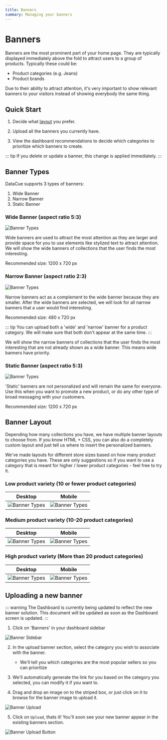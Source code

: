 ```yaml
---
title: Banners
summary: Managing your banners
---
```


# Banners

Banners are the most prominent part of your home page. They are typically displayed immediately above the fold to attract users to a group of products. Typically these could be:

- Product categories (e.g. Jeans)
- Product brands

Due to their ability to attract attention, it's very important to show relevant banners to your visitors instead of showing everybody the same thing.

## Quick Start

1. Decide what [layout](#banner-layout) you prefer.

2. Upload all the banners you currently have.

3. View the dashboard recommendations to decide which categories to prioritize which banners to create.

::: tip
If you delete or update a banner, this change is applied immediately.
:::

## Banner Types

DataCue supports 3 types of banners:

1. Wide Banner
2. Narrow Banner
3. Static Banner

### Wide Banner (aspect ratio 5:3)

![Banner Types](./images/banner-wide.jpg)

Wide banners are used to attract the most attention as they are larger and provide space for you to use elements like stylized text to attract attention. We will show the wide banners of collections that the user finds the most interesting.

Recommended size: 1200 x 720 px

### Narrow Banner (aspect ratio 2:3)

![Banner Types](./images/banner-narrow.jpg)

Narrow banners act as a complement to the wide banner because they are smaller. After the wide banners are selected, we will look for all narrow banners that a user would find interesting.

Recommended size: 480 x 720 px

::: tip
You can upload both a 'wide' and 'narrow' banner for a product category. We will make sure that both don't appear at the same time.
:::

We will show the narrow banners of collections that the user finds the most interesting that are not already shown as a wide banner. This means wide banners have priority.

### Static Banner (aspect ratio 5:3)

![Banner Types](./images/banner-wide-static.jpg)

'Static' banners are not personalized and will remain the same for everyone. Use this when you want to promote a new product, or do any other type of broad messaging with your customers.

Recommended size: 1200 x 720 px

## Banner Layout

Depending how many collections you have, we have multiple banner layouts to choose from. If you know HTML + CSS, you can also do a completely custom layout and just tell us where to insert the personalized banners.

We've made layouts for different store sizes based on how many product categories you have. These are only suggestions so if you want to use a category that is meant for higher / lower product categories - feel free to try it.

### Low product variety (10 or fewer product categories)

| Desktop             | Mobile |
| ------------------- | ------ |
| ![Banner Types](./images/banner-layout/1-wide-2-narrow-desktop.jpg) | ![Banner Types](./images/banner-layout/1-wide-2-narrow-mobile.jpg) |


### Medium product variety (10-20 product categories)

| Desktop             | Mobile |
| ------------------- | ------ |
| ![Banner Types](./images/banner-layout/2-wide-2-narrow-desktop.jpg) | ![Banner Types](./images/banner-layout/2-wide-2-narrow-mobile.jpg) |

### High product variety (More than 20 product categories)

| Desktop             | Mobile |
| ------------------- | ------ |
| ![Banner Types](./images/banner-layout/3-wide-2-narrow-desktop.jpg) | ![Banner Types](./images/banner-layout/3-wide-2-narrow-mobile.jpg) |

## Uploading a new banner

::: warning
The Dashboard is currently being updated to reflect the new banner solution. This document will be updated as soon as the Dashboard screen is updated.
:::

1. Click on 'Banners' in your dashboard sidebar

![Banner Sidebar](./images/banner_sidebar.png)

2. In the upload banner section, select the category you wish to associate with the banner.

    - We'll tell you which categories are the most popular sellers so you can prioritize

3. We'll automatically generate the link for you based on the category you selected, you can modify it if you want to.

4. Drag and drop an image on to the striped box, or just click on it to browse for the banner image to upload it.

![Banner Upload](./images/banner_upload_form.jpg)

5. Click on `Upload`, thats it! You'll soon see your new banner appear in the existing banners section.

![Banner Upload Button](./images/banner_upload_btn.png)
